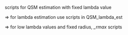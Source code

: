 scripts for QSM estimation with fixed lambda value

=> for lambda estimation use scripts in QSM_lambda_est

=> for low lambda values and fixed radius, *_rmax* scripts
